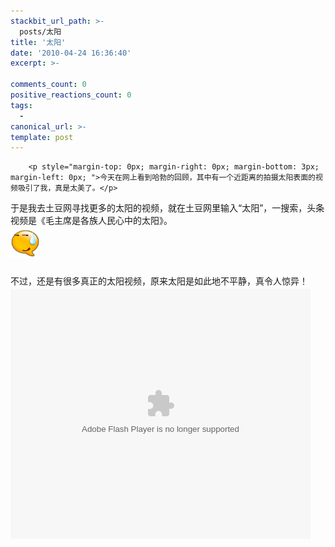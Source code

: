 ```yaml
---
stackbit_url_path: >-
  posts/太阳
title: '太阳'
date: '2010-04-24 16:36:40'
excerpt: >-
  
comments_count: 0
positive_reactions_count: 0
tags: 
  - 
canonical_url: >-
template: post
---
```


        <p style="margin-top: 0px; margin-right: 0px; margin-bottom: 3px; margin-left: 0px; ">今天在网上看到哈勃的回顾，其中有一个近距离的拍摄太阳表面的视频吸引了我，真是太美了。</p>
<p style="margin-top: 0px; margin-right: 0px; margin-bottom: 3px; margin-left: 0px; ">于是我去土豆网寻找更多的太阳的视频，就在土豆网里输入“太阳”，一搜索，头条视频是《毛主席是各族人民心中的太阳》。</p>
<p style="margin-top: 0px; margin-right: 0px; margin-bottom: 3px; margin-left: 0px; "><img alt="" src="https://raw.githubusercontent.com/Jeff-Tian/blogengine.net/master/Source/BlogEngine/BlogEngine.NET/App_Data/files/image_193.png"></p>
<p style="margin-top: 0px; margin-right: 0px; margin-bottom: 3px; margin-left: 0px; ">&nbsp;</p>
<p style="margin-top: 0px; margin-right: 0px; margin-bottom: 3px; margin-left: 0px; ">不过，还是有很多真正的太阳视频，原来太阳是如此地不平静，真令人惊异！</p>
<object width="480" height="400">
<param name="movie" value="http://www.tudou.com/v/L8m9LtFhdfg">
<param name="allowFullScreen" value="true">
<param name="allowscriptaccess" value="always">
<param name="wmode" value="opaque"><embed src="http://www.tudou.com/v/L8m9LtFhdfg" type="application/x-shockwave-flash" allowscriptaccess="always" allowfullscreen="true" wmode="opaque" width="480" height="400"></object>
      